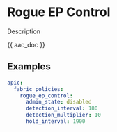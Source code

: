 # Rogue EP Control

Description

{{ aac_doc }}
## Examples

```yaml
apic:
  fabric_policies:
    rogue_ep_control:
      admin_state: disabled
      detection_interval: 180
      detection_multiplier: 10
      hold_interval: 1900
```
